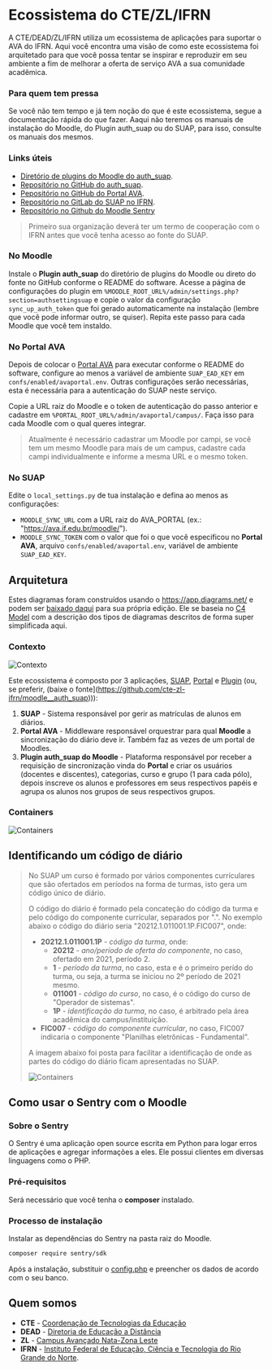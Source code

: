 # Ecossistema do CTE/ZL/IFRN

A CTE/DEAD/ZL/IFRN utiliza um ecossistema de aplicações para suportar o AVA do IFRN. Aqui você encontra uma visão de como este ecossistema foi arquitetado para que você possa tentar se inspirar e reproduzir em seu ambiente a fim de melhorar a oferta de serviço AVA a sua comunidade acadêmica.

### Para quem tem pressa

Se você não tem tempo e já tem noção do que é este ecossistema, segue a documentação rápida do que fazer. Aaqui não teremos os manuais de instalação do Moodle, do Plugin auth_suap ou do SUAP, para isso, consulte os manuais dos mesmos.

### Links úteis

* [Diretório de plugins do Moodle do auth_suap](https://github.com/cte-zl-ifrn/moodle__auth_suap).
* [Repositório no GitHub do auth_suap](https://github.com/cte-zl-ifrn/moodle__auth_suap).
* [Pepositório no GitHub do Portal AVA](https://github.com/cte-zl-ifrn/portal__ava).
* [Repositório no GitLab do SUAP no IFRN](https://gitlab.ifrn.edu.br/cosinf/suap).
* [Repositório no Github do Moodle Sentry](https://github.com/cte-zl-ifrn/moodle_sentry)

> Primeiro sua organização deverá ter um termo de cooperação com o IFRN antes que você tenha acesso ao fonte do SUAP.

### No Moodle

Instale o **Plugin auth_suap** do diretório de plugins do Moodle ou direto do fonte no GitHub conforme o README do software. Acesse a página de configurações do plugin em `%MOODLE_ROOT_URL%/admin/settings.php?section=authsettingsuap` e copie o valor da configuração `sync_up_auth_token` que foi gerado automaticamente na instalação (lembre que você pode informar outro, se quiser). Repita este passo para cada Moodle que você tem instaldo.

### No Portal AVA

Depois de colocar o [Portal AVA](https://github.com/cte-zl-ifrn/portal__ava) para executar conforme o README do software, configure ao menos a variável de ambiente `SUAP_EAD_KEY` em `confs/enabled/avaportal.env`. Outras configurações serão necessárias, esta é necessária para a autenticação do SUAP neste serviço.

Copie a URL raiz do Moodle e o token de autenticação do passo anterior e cadastre em `%PORTAL_ROOT_URL%/admin/avaportal/campus/`. Faça isso para cada Moodle com o qual queres integrar.

> Atualmente é necessário cadastrar um Moodle por campi, se você tem um mesmo Moodle para mais de um campus, cadastre cada campi individualmente e informe a mesma URL e o mesmo token.

### No SUAP

Edite o `local_settings.py` de tua instalação e defina ao menos as configurações:

* `MOODLE_SYNC_URL` com a URL raiz do AVA_PORTAL (ex.: "https://ava.if.edu.br/moodle/").
* `MOODLE_SYNC_TOKEN` com o valor que foi o que você especificou no **Portal AVA**, arquivo `confs/enabled/avaportal.env`, variável de ambiente `SUAP_EAD_KEY`.

## Arquitetura

Estes diagramas foram construídos usando o https://app.diagrams.net/ e podem ser [baixado daqui](media/integracao_suap_moodle.drawio) para sua própria edição. Ele se baseia no [C4 Model](c4_model) com a descrição dos tipos de diagramas descritos de forma super simplificada aqui.


### Contexto

![Contexto](media/integracao_suap_moodle-contexto.svg)

Este ecossistema é composto por 3 aplicações, [SUAP](https://gitlab.ifrn.edu.br/cosinf/suap), [Portal](https://github.com/cte-zl-ifrn/portal__ava) e [Plugin](https://github.com/cte-zl-ifrn/moodle__auth_suap) (ou, se preferir, (baixe o fonte](https://github.com/cte-zl-ifrn/moodle__auth_suap))):

1. **SUAP** - Sistema responsável por gerir as matrículas de alunos em diários.
2. **Portal AVA** - Middleware responsável orquestrar para qual **Moodle** a sincronização do diário deve ir. Também faz as vezes de um portal de Moodles.
3. **Plugin auth_suap do Moodle** - Plataforma responsável por receber a requisição de sincronização vinda do **Portal** e criar os usuários (docentes e discentes), categorias, curso e grupo (1 para cada pólo), depois inscreve os alunos e professores em seus respectivos papéis e agrupa os alunos nos grupos de seus respectivos grupos.

### Containers

![Containers](media/integracao_suap_moodle-container.svg)

## Identificando um código de diário

> No SUAP um curso é formado por vários componentes currículares que são ofertados em períodos na forma de turmas, isto gera um código único de diário.
>
> O código do diário é formado pela concateção do código da turma e pelo código do componente currícular, separados por ".". No exemplo abaixo o código do diário seria "20212.1.011001.1P.FIC007", onde:
>
> * **20212.1.011001.1P** - *código da turma*, onde:
>   * **20212** - *ano/período de oferta do componente*, no caso, ofertado em 2021, período 2.
>   * **1** - *período da turma*, no caso, esta e é o primeiro perído do turma, ou seja, a turma se iniciou no 2º período de 2021 mesmo.
>   * **011001** - *código do curso*, no caso, é o código do curso de "Operador de sistemas".
>   * **1P** - *identificação da turma*, no caso, é arbitrado pela área acadêmica do campus/instituição.
> * **FIC007** - *código do componente currícular*, no caso, FIC007 indicaria o componente "Planilhas eletrônicas - Fundamental".
>
> A imagem abaixo foi posta para facilitar a identificação de onde as partes do código do diário ficam apresentadas no SUAP.
>
> ![Containers](media/diario.jpg)

## Como usar o Sentry com o Moodle

### Sobre o Sentry

O Sentry é uma aplicação open source escrita em Python para logar erros de aplicações e agregar informações a eles. Ele possui clientes em diversas linguagens como o PHP.

### Pré-requisitos

Será necessário que você tenha o **composer** instalado.

### Processo de instalação

Instalar as dependências do Sentry na pasta raiz do Moodle.

```bash
composer require sentry/sdk
```

Após a instalação, substituir o [config.php](https://github.com/cte-zl-ifrn/moodle_sentry/blob/master/config.php) e preencher os dados de acordo com o seu banco.

## Quem somos

* **CTE** - [Coordenação de Tecnologias da Educação](https://ead.ifrn.edu.br/portal/institucional/estrutura-administrativa/dg/dead/te/)
* **DEAD** - [Diretoria de Educação a Distância](https://ead.ifrn.edu.br/portal/institucional/estrutura-administrativa/dg/dead/)
* **ZL** - [Campus Avançado Nata-Zona Leste](https://ead.ifrn.edu.br/portal/)
* **IFRN** - [Instituto Federal de Educação, Ciência e Tecnologia do Rio Grande do Norte](https://ifrn.edu.br/).
